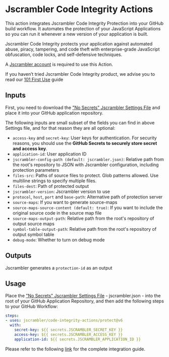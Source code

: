 # Jscrambler Code Integrity Actions

This action integrates Jscrambler Code Integrity Protection into your GitHub build workflow. It automates the protection of your JavaScript Applications so you can run it whenever a new version of your application is built.

Jscrambler Code Integrity protects your application against automated abuse, piracy, tampering, and code theft with enterprise-grade JavaScript obfuscation, code locks, and self-defensive techniques. 

A [Jscrambler account](https://jscrambler.com/signup) is required to use this Action. 

If you haven’t tried Jscrambler Code Integrity product, we advise you to read our [101 First Use](https://blog.jscrambler.com/jscrambler-101-first-use/) guide

## Inputs

First, you need to download the ["No Secrets" Jscrambler Settings File](https://docs.jscrambler.com/latest/code-integrity/getting-started#continuous-integration) and place it into your GitHub application repository.  

The following inputs are small subset of the fields you can find in above Settings file, and for that reason they are all optional:

  * `access-key` and `secret-key`: User keys for authentication. For security reasons, you should use the **GitHub Secrets to securely store secret and access key**.
  * `application-id`: User application ID
  * `jscrambler-config-path (default: jscrambler.json)`: Relative path from the root's repository to JSON with Jscrambler configuration, including protection parameters
  * `files-src`: Paths of source files to protect. Glob patterns allowed. Use multiline strings to specify multiple files.
  * `files-dest`: Path of protected output
  * `jscrambler-version`: Jscrambler version to use
  * `protocol`, `host`, `port` and `base-path`: Alternative path of protection server
  * `source-maps`: If you want to generate source-maps
  * `source-maps-source-content (default: true)`: If you want to include the original source code in the source map file
  * `source-maps-output-path`: Relative path from the root's repository of output source maps
  * `symbol-table-output-path`: Relative path from the root's repository of output symbol table
  * `debug-mode`: Whether to turn on debug mode

## Outputs

Jscrambler generates a `protection-id` as an output

## Usage

Place the ["No Secrets" Jscrambler Settings File](https://docs.jscrambler.com/latest/code-integrity/getting-started#continuous-integration) - jscrambler.json - into the root of your GitHub Application Repository, and then add the following steps to your GitHub Workflow:  

```yaml
steps:
- uses: jscrambler/code-integrity-actions/protect@v6
  with:
    secret-key: ${{ secrets.JSCRAMBLER_SECRET_KEY }}
    access-key: ${{ secrets.JSCRAMBLER_ACCESS_KEY }}
    application-id: ${{ secrets.JSCRAMBLER_APPLICATION_ID }}
```

Please refer to the following [link](https://docs.jscrambler.com/latest/code-integrity/documentation/github-ci-integration) for the complete integration guide.